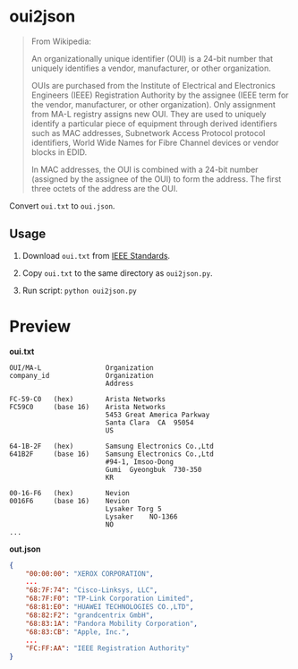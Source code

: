 # oui2json

> From Wikipedia:
> 
> An organizationally unique identifier (OUI) is a 24-bit number that uniquely identifies a vendor, manufacturer, or other organization.
> 
> OUIs are purchased from the Institute of Electrical and Electronics Engineers (IEEE) Registration Authority by the assignee (IEEE term for the vendor, manufacturer, or other organization). Only assignment from MA-L registry assigns new OUI. They are used to uniquely identify a particular piece of equipment through derived identifiers such as MAC addresses, Subnetwork Access Protocol protocol identifiers, World Wide Names for Fibre Channel devices or vendor blocks in EDID.
> 
> In MAC addresses, the OUI is combined with a 24-bit number (assigned by the assignee of the OUI) to form the address. The first three octets of the address are the OUI.

Convert `oui.txt` to `oui.json`.

## Usage

1. Download `oui.txt` from [IEEE Standards](https://standards-oui.ieee.org/oui/oui.txt).

2. Copy `oui.txt` to the same directory as `oui2json.py`.

3. Run script: `python oui2json.py`


# Preview

**oui.txt**

```
OUI/MA-L                Organization                                 
company_id              Organization                                 
                        Address                                      

FC-59-C0   (hex)		Arista Networks
FC59C0     (base 16)	Arista Networks
				        5453 Great America Parkway
				        Santa Clara  CA  95054
				        US

64-1B-2F   (hex)		Samsung Electronics Co.,Ltd
641B2F     (base 16)	Samsung Electronics Co.,Ltd
				        #94-1, Imsoo-Dong
				        Gumi  Gyeongbuk  730-350
				        KR

00-16-F6   (hex)		Nevion
0016F6     (base 16)	Nevion
				        Lysaker Torg 5 
				        Lysaker    NO-1366
				        NO
...
```

**out.json**
```json
{
    "00:00:00": "XEROX CORPORATION",
    ...
    "68:7F:74": "Cisco-Linksys, LLC",
    "68:7F:F0": "TP-Link Corporation Limited",
    "68:81:E0": "HUAWEI TECHNOLOGIES CO.,LTD",
    "68:82:F2": "grandcentrix GmbH",
    "68:83:1A": "Pandora Mobility Corporation",
    "68:83:CB": "Apple, Inc.",
    ...
    "FC:FF:AA": "IEEE Registration Authority"
}
```